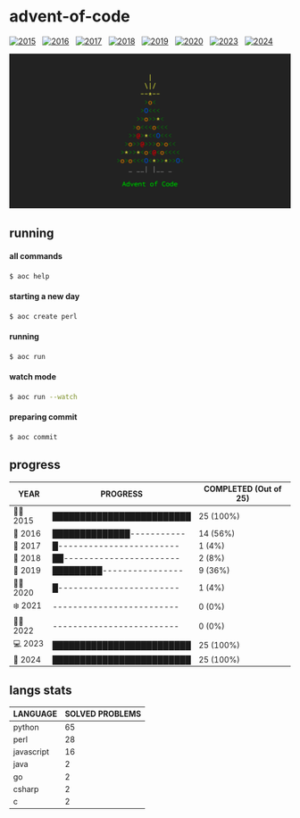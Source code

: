 # advent-of-code

[![2015](https://github.com/matheusaraujo/advent-of-code/actions/workflows/2015.yaml/badge.svg)](https://github.com/matheusaraujo/advent-of-code/actions/workflows/2015.yaml) &nbsp;
[![2016](https://github.com/matheusaraujo/advent-of-code/actions/workflows/2016.yaml/badge.svg)](https://github.com/matheusaraujo/advent-of-code/actions/workflows/2016.yaml) &nbsp;
[![2017](https://github.com/matheusaraujo/advent-of-code/actions/workflows/2017.yaml/badge.svg)](https://github.com/matheusaraujo/advent-of-code/actions/workflows/2017.yaml) &nbsp;
[![2018](https://github.com/matheusaraujo/advent-of-code/actions/workflows/2018.yaml/badge.svg)](https://github.com/matheusaraujo/advent-of-code/actions/workflows/2018.yaml) &nbsp;
[![2019](https://github.com/matheusaraujo/advent-of-code/actions/workflows/2019.yaml/badge.svg)](https://github.com/matheusaraujo/advent-of-code/actions/workflows/2019.yaml) &nbsp;
[![2020](https://github.com/matheusaraujo/advent-of-code/actions/workflows/2020.yaml/badge.svg)](https://github.com/matheusaraujo/advent-of-code/actions/workflows/2020.yaml) &nbsp;
[![2023](https://github.com/matheusaraujo/advent-of-code/actions/workflows/2023.yaml/badge.svg)](https://github.com/matheusaraujo/advent-of-code/actions/workflows/2023.yaml) &nbsp;
[![2024](https://github.com/matheusaraujo/advent-of-code/actions/workflows/2024.yaml/badge.svg)](https://github.com/matheusaraujo/advent-of-code/actions/workflows/2024.yaml)

![AOC](docs/logo.png)

## running

#### all commands
```bash
$ aoc help
```
#### starting a new day
```bash
$ aoc create perl
```

#### running
```bash
$ aoc run
```

#### watch mode
```bash
$ aoc run --watch
```

#### preparing commit
```bash
$ aoc commit
```

## progress
<!-- progress-begin -->
| YEAR          | PROGRESS                      | COMPLETED (Out of 25) |
|---------------|-------------------------------|-----------------------|
| 👩‍💻 2015 | █████████████████████████ | 25 (100%) |
| 🎅 2016 | ██████████████----------- | 14 (56%) |
| 🎅 2017 | █------------------------ | 1 (4%) |
| 🎅 2018 | ██----------------------- | 2 (8%) |
| 🎄 2019 | █████████---------------- | 9 (36%) |
| 🧑‍💻 2020 | █------------------------ | 1 (4%) |
| ❄️ 2021 | ------------------------- | 0 (0%) |
| 🧑‍💻 2022 | ------------------------- | 0 (0%) |
| 💻 2023 | █████████████████████████ | 25 (100%) |
| 🎉 2024 | █████████████████████████ | 25 (100%) |
<!-- progress-end -->


## langs stats

<!-- langs-stats-begin -->
| LANGUAGE   | SOLVED PROBLEMS |
|------------|----------------|
| python | 65 |
| perl | 28 |
| javascript | 16 |
| java | 2 |
| go | 2 |
| csharp | 2 |
| c | 2 |
<!-- langs-stats-end -->

